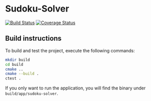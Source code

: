# Sudoku-Solver

[![Build Status](https://travis-ci.org/ob-algdatii-ss18/leistungsnachweis-mamatofe.svg?branch=master)](https://travis-ci.org/ob-algdatii-ss18/leistungsnachweis-mamatofe)
[![Coverage Status](https://coveralls.io/repos/github/ob-algdatii-ss18/leistungsnachweis-mamatofe/badge.svg?branch=master)](https://coveralls.io/github/ob-algdatii-ss18/leistungsnachweis-mamatofe?branch=master)

## Build instructions

To build and test the project, execute the following commands:

```sh
mkdir build
cd build
cmake ..
cmake --build .
ctest .
```

If you only want to run the application, you will find the binary under `build/app/sudoku-solver`.
